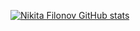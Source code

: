 [![Nikita Filonov GitHub stats](https://github-readme-stats.vercel.app/api?username=Nikita-Filonov&show_icons=true&theme=tokyonight)](https://github.com/anuraghazra/github-readme-stats)
